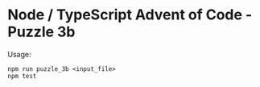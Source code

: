 # Node / TypeScript Advent of Code - Puzzle 3b

Usage:

```
npm run puzzle_3b <input_file>
npm test
```

